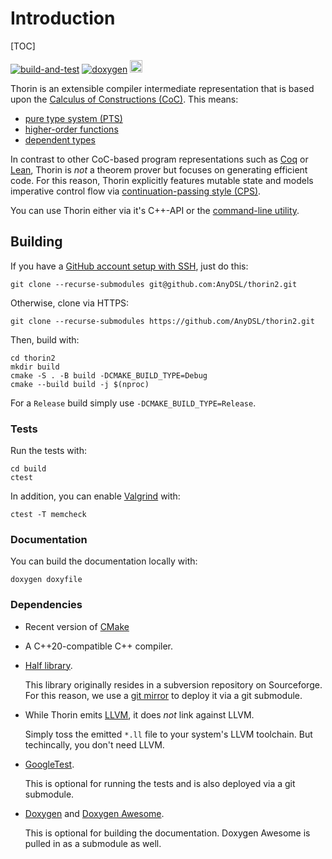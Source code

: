 # Introduction

[TOC]

[![build-and-test](https://github.com/AnyDSL/thorin2/actions/workflows/build-and-test.yml/badge.svg?branch=master)](https://github.com/AnyDSL/thorin2/actions/workflows/build-and-test.yml)
[![doxygen](https://github.com/AnyDSL/thorin2/actions/workflows/doxygen.yml/badge.svg?branch=master)](https://github.com/AnyDSL/thorin2/actions/workflows/doxygen.yml)
<a href="https://anydsl.github.io/thorin2/"><img src="https://anydsl.github.io/thorin2/doxygen.svg" alt="Doxygen" height="20"/></a>

Thorin is an extensible compiler intermediate representation that is based upon the [Calculus of Constructions (CoC)](https://en.wikipedia.org/wiki/Calculus_of_constructions).
This means:
* [pure type system (PTS)](https://en.wikipedia.org/wiki/Pure_type_system)
* [higher-order functions](https://en.wikipedia.org/wiki/Higher-order_function)
* [dependent types](https://en.wikipedia.org/wiki/Dependent_type)

In contrast to other CoC-based program representations such as [Coq](https://coq.inria.fr/) or [Lean](https://leanprover.github.io/), Thorin is *not* a theorem prover but focuses on generating efficient code.
For this reason, Thorin  explicitly features mutable state and models imperative control flow via [continuation-passing style (CPS)](https://en.wikipedia.org/wiki/Continuation-passing_style).

You can use Thorin either via it's C++-API or the [command-line utility](cli.md).

## Building

If you have a [GitHub account setup with SSH](https://docs.github.com/en/authentication/connecting-to-github-with-ssh), just do this:
```
git clone --recurse-submodules git@github.com:AnyDSL/thorin2.git
```
Otherwise, clone via HTTPS:
```
git clone --recurse-submodules https://github.com/AnyDSL/thorin2.git
```
Then, build with:
```
cd thorin2
mkdir build
cmake -S . -B build -DCMAKE_BUILD_TYPE=Debug
cmake --build build -j $(nproc)
```
For a `Release` build simply use `-DCMAKE_BUILD_TYPE=Release`.

### Tests

Run the tests with:
```
cd build
ctest
```

In addition, you can enable [Valgrind](https://valgrind.org/) with:
```
ctest -T memcheck
```

### Documentation

You can build the documentation locally with:
```
doxygen doxyfile
```

### Dependencies

* Recent version of [CMake](https://cmake.org/)
* A C++20-compatible C++ compiler.
* [Half library](https://sourceforge.net/projects/half/).

    This library originally resides in a subversion repository on Sourceforge.
    For this reason, we use a [git mirror](https://github.com/AnyDSL/half) to deploy it via a git submodule.

* While Thorin emits [LLVM](https://llvm.org/), it does *not* link against LLVM.

    Simply toss the emitted `*.ll` file to your system's LLVM toolchain.
    But techincally, you don't need LLVM.
* [GoogleTest](https://github.com/google/googletest).

    This is optional for running the tests and is also deployed via a git submodule.

* [Doxygen](https://www.doxygen.nl/index.html) and [Doxygen Awesome](https://jothepro.github.io/doxygen-awesome-css/).

    This is optional for building the documentation.
    Doxygen Awesome is pulled in as a submodule as well.
